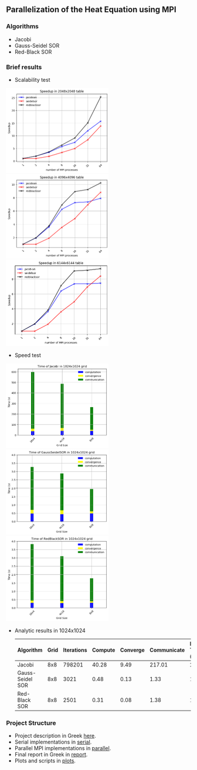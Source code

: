 ## Parallelization of the Heat Equation using MPI

### Algorithms
 - Jacobi
 - Gauss-Seidel SOR
 - Red-Black SOR

### Brief results

- Scalability test

 <p float="left">
  <img src="plots/speedup_2048.png" width="280" />
  <img src="plots/speedup_4096.png" width="280" /> 
  <img src="plots/speedup_6144.png" width="280" />
</p>

- Speed test

 <p float="left">
  <img src="plots/bar_conv_jac.png" width="280" />
  <img src="plots/bar_conv_gau.png" width="280" /> 
  <img src="plots/bar_rb_jac.png" width="280" />
</p>

- Analytic results in 1024x1024

  |      Algorithm   | Grid | Iterations | Compute | Converge | Communicate  | Parallel Time (s) |
  | -----------------| ---- | ---------- | --------| -------- |--------------| ---------------| 
  |        Jacobi    |  8x8 |   798201   | 40.28   |  9.49    | 217.01       |   266.78       |
  | Gauss-Seidel SOR |  8x8 |   3021     | 0.48    |  0.13    |  1.33        |   1.94         |
  |   Red-Black SOR  |  8x8 |   2501     | 0.31    |  0.08    |  1.38        |  1.97          |

### Project Structure

- Project description in Greek [here](pps-exercise2-2019-20.pdf).
- Serial implementations in [serial](serial).
- Parallel MPI implementations in [parallel](parallel).
- Final report in Greek in [report](report).
- Plots and scripts in [plots](plots).


